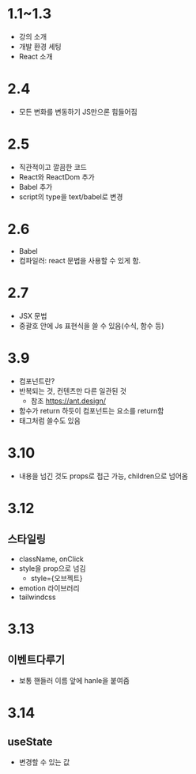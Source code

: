 # 1.1~1.3

- 강의 소개
- 개발 환경 세팅
- React 소개

# 2.4

- 모든 변화를 변동하기 JS만으론 힘들어짐

# 2.5

- 직관적이고 깔끔한 코드
- React와 ReactDom 추가
- Babel 추가
- script의 type을 text/babel로 변경

# 2.6

- Babel
- 컴파일러: react 문법을 사용할 수 있게 함.

# 2.7

- JSX 문법
- 중괄호 안에 Js 표현식을 쓸 수 있음(수식, 함수 등)

# 3.9

- 컴포넌트란?
- 반복되는 것, 컨텐츠만 다른 일관된 것
  - 참조 https://ant.design/
- 함수가 return 하듯이 컴포넌트는 요소를 return함
- 태그처럼 쓸수도 있음

# 3.10

- 내용을 넘긴 것도 props로 접근 가능, children으로 넘어옴

# 3.12

## 스타일링

- className, onClick
- style을 prop으로 넘김
  - style={오브젝트}
- emotion 라이브러리
- tailwindcss

# 3.13

## 이벤트다루기

- 보통 핸들러 이름 앞에 hanle을 붙여줌

# 3.14

## useState

- 변경할 수 있는 값
